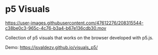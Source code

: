 # p5 Visuals

https://user-images.githubusercontent.com/47612276/208315544-c38be0c3-965c-4c76-b3a4-b67e136cdb30.mov

Collection of p5 visuals that works on the browser developed with p5.js.

Demo: https://jsvaldezv.github.io/visuals_p5/

